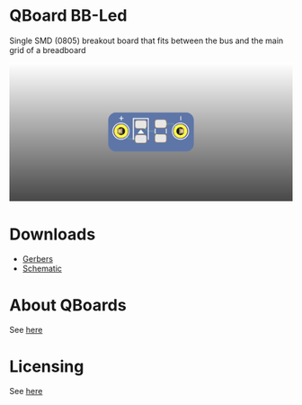 # QBoard BB-Led

Single SMD (0805) breakout board that fits between the bus and the main grid of a breadboard

![Board render](output/render.png)

# Downloads

* [Gerbers](output/gerbers.zip)
* [Schematic](output/schematic.pdf)

# About QBoards

See [here](https://github.com/qboards/kicad-boards#about-qboards)

# Licensing

See [here](https://github.com/qboards/kicad-boards#licensing)
